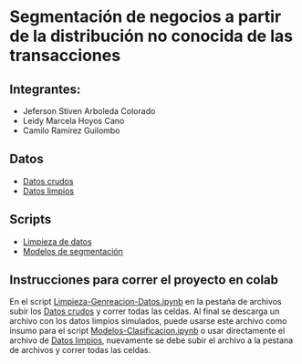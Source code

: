 # Segmentación de negocios a partir de la distribución no conocida de las transacciones

## Integrantes: 


*   Jeferson Stiven Arboleda Colorado  
*   Leidy Marcela Hoyos Cano    
*   Camilo Ramírez Guilombo  


## Datos

*   [Datos crudos](https://drive.google.com/file/d/1MhKHVlKys0lfm82gIOjp2t529bf4peWa/view?usp=sharing)  
*   [Datos limpios](https://drive.google.com/file/d/1opT3_3eymWBAlEO-wnQw3gKPycdcsRfU/view?usp=sharing)  

## Scripts


*   [Limpieza de datos](https://colab.research.google.com/drive/1rzzp12pY6X4WggYmX_UX16taYMO65mKM?usp=sharing)
*   [Modelos de segmentación](https://colab.research.google.com/drive/1mJW0_MRS6USqyrzHaX4nT7fA-gDLeWUk?usp=sharing)

## Instrucciones para correr el proyecto en colab

En el script [Limpieza-Genreacion-Datos.ipynb](https://colab.research.google.com/drive/1rzzp12pY6X4WggYmX_UX16taYMO65mKM?usp=sharing) en la pestaña de archivos subir los [Datos crudos](https://drive.google.com/file/d/1MhKHVlKys0lfm82gIOjp2t529bf4peWa/view?usp=sharing) y correr todas las celdas. Al final se descarga un archivo con los datos limpios simulados, puede usarse este archivo como insumo para el script [Modelos-Clasificacion.ipynb](https://colab.research.google.com/drive/1mJW0_MRS6USqyrzHaX4nT7fA-gDLeWUk?usp=sharing) o usar directamente el archivo de [Datos limpios](https://drive.google.com/file/d/1opT3_3eymWBAlEO-wnQw3gKPycdcsRfU/view?usp=sharing), nuevamente se debe subir el archivo a la pestana de archivos y correr todas las celdas.






